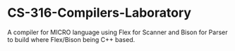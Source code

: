 # CS-316-Compilers-Laboratory
A compiler for MICRO language using Flex for Scanner and Bison for Parser to build where Flex/Bison being C++ based.
